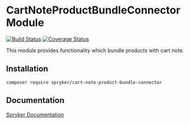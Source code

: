 # CartNoteProductBundleConnector Module
[![Build Status](https://travis-ci.org/spryker/cart-note-product-bundle-connector.svg)](https://travis-ci.org/spryker/cart-note-product-bundle-connector)
[![Coverage Status](https://coveralls.io/repos/github/spryker/cart-note-product-bundle-connector/badge.svg)](https://coveralls.io/github/spryker/cart-note-product-bundle-connector)

This module provides functionality which bundle products with cart note. 

## Installation

```
composer require spryker/cart-note-product-bundle-connector
```

## Documentation

[Spryker Documentation](https://academy.spryker.com/developing_with_spryker/module_guide/modules.html)
